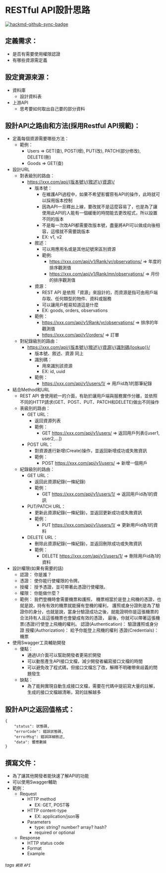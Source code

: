 # RESTful API設計思路

[![hackmd-github-sync-badge](https://hackmd.io/I5iW5JTFQCm5RW7sZvYNVQ/badge)](https://hackmd.io/I5iW5JTFQCm5RW7sZvYNVQ)


## 定義需求：
   - 是否有需要使用權限認證
   - 有哪些資源需定義

## 設定資源來源：
   - 資料庫
      - 設計資料表
   - 上游API
      - 思考要如何取出自己要的部分資料

## 設計API之路由和方法(採用Restful API規範)：
   - 定義每個資源需要哪些方法：
       - 範例：
          - Users => GET(查), POST(增), PUT(改), PATCH(部分修改), DELETE(刪)
          - Goods => GET(查)
   - 設計URL
      - 對表級別的路由：
         - https://xxx.com/api/{版本號}/{敘述}/{資源}/
             - 版本號：
               - 在維護API過程中，如果不希望影響原有API的操作，此時就可以採用版本控制
               - 因為API一旦釋出上線，要改就不是這麼容易了，也是為了讓使用此API的人能有一個緩衝的時間能去更改程式，所以設置不同的版本
               - 不是每一次改API都需要改版本號，盡量將API可以做成向後相容，這樣就不需要跳版本
               - EX: v1, v2
            - 敘述：
               - 可以用應用名或是其他記號來區別資源
               - 範例: 
                   - https://xxx.com/api/v1/Rank/yr/observations/  =>  年度的排序觀測值
                   - https://xxx.com/api/v1/Rank/mn/observations/  =>  月份的排序觀測值
            - 資源：
               - REST API 是依照「資源」來設計的，而資源是指可由用戶端存取、任何類型的物件、資料或服務
               - 可以讓用戶輕易知道這是什麼
               - EX: goods, orders, observations
            - 範例：
               - https://xxx.com/api/v1/Rank/yr/observations/  =>  排序的年觀測值
               - https://xxx.com/api/v1/orders/  =>  訂單
      - 對紀錄級別的路由：
         - https://xxx.com/api/{版本號}/{敘述}/{資源}/{識別碼(lookup)}/
            - 版本號、敘述、資源 同上
            - 識別碼：
               - 用來識別該資源
               - EX: id, uuid
            - 範例：
               - https://xxx.com/api/v1/users/1/  =>  用戶id為1的那筆紀錄
   - 結合Method和URL
      - REST API 會使用統一的介面，有助於讓用戶端與服務實作分離，並依照不同的HTTP請求(GET、POST、PUT、PATCH和DELETE)做出不同操作
      - 表級別的路由：
         - GET URL：
            - 返回資源列表
            - 範例：
               - GET https://xxx.com/api/v1/users/  =>  返回用戶列表([user1, user2,...])
         - POST URL：
            - 對資源進行新增(Create)操作，並返回新增成功或失敗資訊
            - 範例：
               - POST https://xxx.com/api/v1/users/  =>  新增一個用戶
      - 紀錄級別的路由：
         - GET URL：
            - 返回此資源紀錄(一條紀錄)
            - 範例：
               - GET https://xxx.com/api/v1/users/1/  =>  返回用戶id為1的資訊
         - PUT/PATCH URL：
            - 更新此資源紀錄(一條紀錄)，並返回更新成功或失敗資訊
            - 範例：
               - PUT https://xxx.com/api/v1/users/1/  =>  更新用戶id為1的資料
         - DELETE URL：
            - 刪除此資源紀錄(一條紀錄)，並返回刪除成功或失敗資訊
            - 範例：
               - DELETE https://xxx.com/api/v1/users/1/  =>  刪除用戶id為1的資料
   - 設計權限(如果有需要的話)
      - 認證： 你是誰？
      - 憑證： 使你能行使權限的令牌。
      - 授權： 授予憑證，並可帶著此憑證行使權限。
      - 權限： 你能做什麼？
      - 範例：
            我們登機時會需要機票和護照，
            機票相當於是登上飛機的憑證，也就是說，持有有效的機票就能擁有登機的權利，
            護照或身分證則是為了驗證你的身分，也就是說，當身分驗證成功之後，就能證明你是這張機票的合法持有人且這張機票也會變成有效的憑證，
            最後，你就可以帶著這張機票(憑證)行使登上飛機的權利。
            認證(Authentication)： 驗證護照或身分證
            授權(Authorization)： 給予你能登上飛機的權利
            憑證(Credentials)： 機票
- 使用Swagger工具輔助開發
  - 優點：
     - 通過UI介面可以幫助開發者更易於開發
     - 可以動態產生API接口文檔，減少開發者編寫接口文檔的時間
     - 可以避免改了程式碼，但接口文檔忘了改，解釋不明確帶來歧義的問題發生
  - 缺點：
     - 為了能夠實現自動生成接口文檔，需要在代碼中提前寫大量的註解，生成的接口文檔越清晰，寫的註解越多

## 設計API之返回值格式：
    {
        "status": 狀態碼,
        "errorCode": 錯誤狀態碼,
        "errorMsg": 錯誤詳細敘述,
        "data": 響應數據
    }

## 撰寫文件：
   - 為了讓其他開發者能快速了解API的功能
   - 可以使用Swagger輔助
   - 範例：
      - Request
         - HTTP method 
            - EX: GET, POST等
         - HTTP content-type 
            - EX: application/json等
         - Parameters
            - type: string? number? array? hash?
            - required or optional
      - Response
         - HTTP status code
         - Format
         - Example



###### tags `網頁` `API` 


